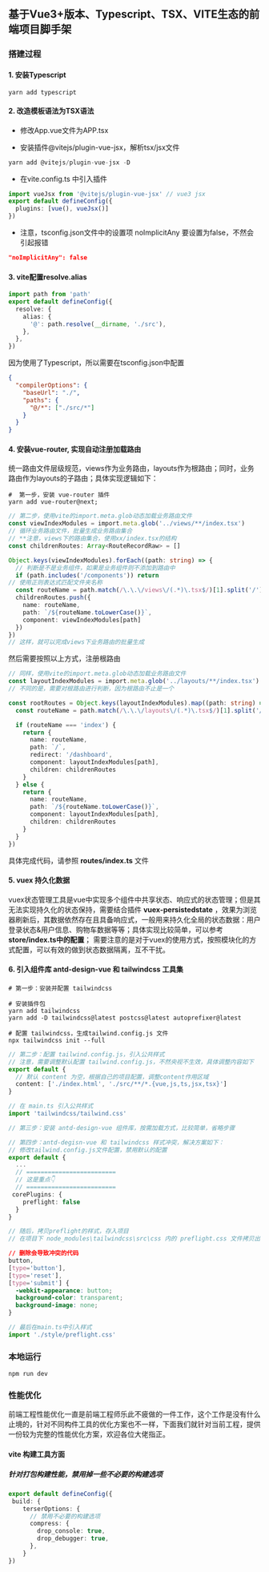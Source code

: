 <!--
 * @Author: changjun anson1992@163.com
 * @Date: 2024-01-05 10:36:01
 * @LastEditors: changjun anson1992@163.com
 * @LastEditTime: 2024-04-01 19:11:49
 * @FilePath: /VUE3-VITE-TS-TEMPLATE/README.md
 * @Description: 工程描述文档
-->
## 基于Vue3+版本、Typescript、TSX、VITE生态的前端项目脚手架

### 搭建过程

#### 1. 安装Typescript

```shell
yarn add typescript
```

#### 2. 改造模板语法为TSX语法
- 修改App.vue文件为APP.tsx

- 安装插件@vitejs/plugin-vue-jsx，解析tsx/jsx文件
```typescript
yarn add @vitejs/plugin-vue-jsx -D
```
- 在vite.config.ts 中引入插件
```typescript
import vueJsx from '@vitejs/plugin-vue-jsx' // vue3 jsx
export default defineConfig({
  plugins: [vue(), vueJsx()]
})
```
- 注意，tsconfig.json文件中的设置项 noImplicitAny 要设置为false，不然会引起报错
```json
"noImplicitAny": false
```
#### 3. vite配置resolve.alias
```typescript
import path from 'path'
export default defineConfig({
  resolve: {
    alias: {
      '@': path.resolve(__dirname, './src'),
    },
  },
})
```
因为使用了Typescript，所以需要在tsconfig.json中配置
```json
{
  "compilerOptions": {
    "baseUrl": "./",
    "paths": {
      "@/*": ["./src/*"]
    }
  }
}
```

#### 4. 安装vue-router, 实现自动注册加载路由
统一路由文件层级规范，views作为业务路由，layouts作为根路由；同时，业务路由作为layouts的子路由；具体实现逻辑如下：
```shell
#  第一步，安装 vue-router 插件
yarn add vue-router@next;
```
```typescript
// 第二步，使用vite的import.meta.glob动态加载业务路由文件
const viewIndexModules = import.meta.glob('../views/**/index.tsx')
// 循环业务路由文件，批量生成业务路由集合
// **注意，views下的路由集合，使用xx/index.tsx的结构
const childrenRoutes: Array<RouteRecordRaw> = []

Object.keys(viewIndexModules).forEach((path: string) => {
  // 判断是不是业务组件，如果是业务组件则不添加到路由中
  if (path.includes('/components')) return
// 使用正则表达式匹配文件夹名称
  const routeName = path.match(/\.\.\/views\/(.*)\.tsx$/)[1].split('/')[0];
  childrenRoutes.push({
    name: routeName,
    path: `/${routeName.toLowerCase()}`,
    component: viewIndexModules[path]
  })
})
// 这样，就可以完成views下业务路由的批量生成
```
然后需要按照以上方式，注册根路由

``` typescript
// 同样，使用vite的import.meta.glob动态加载业务路由文件
const layoutIndexModules = import.meta.glob('../layouts/**/index.tsx')
// 不同的是，需要对根路由进行判断，因为根路由不止是一个

const rootRoutes = Object.keys(layoutIndexModules).map((path: string) => {
  const routeName = path.match(/\.\.\/layouts\/(.*)\.tsx$/)[1].split('/')[0];

  if (routeName === 'index') {
    return {
      name: routeName,
      path: `/`,
      redirect: '/dashboard',
      component: layoutIndexModules[path],
      children: childrenRoutes
    }
  } else {
    return {
      name: routeName,
      path: `/${routeName.toLowerCase()}`,
      component: layoutIndexModules[path],
      children: childrenRoutes
    }
  }
})
```
具体完成代码，请参照 **routes/index.ts** 文件


#### 5. vuex 持久化数据

vuex状态管理工具是vue中实现多个组件中共享状态、响应式的状态管理；但是其无法实现持久化的状态保持，需要结合插件 **vuex-persistedstate** ，效果为浏览器刷新后，其数据依然存在且具备响应式，一般用来持久化全局的状态数据：用户登录状态&用户信息、购物车数据等等；具体实现比较简单，可以参考 **store/index.ts中的配置**；
需要注意的是对于vuex的使用方式，按照模块化的方式配置，可以有效的做到状态数据隔离，互不干扰。

#### 6. 引入组件库 antd-design-vue 和 tailwindcss 工具集

```shell
# 第一步：安装并配置 tailwindcss

# 安装插件包
yarn add tailwindcss
yarn add -D tailwindcss@latest postcss@latest autoprefixer@latest

# 配置 tailwindcss，生成tailwind.config.js 文件
npx tailwindcss init --full
```

``` typescript
// 第二步：配置 tailwind.config.js，引入公共样式
// 注意，需要调整默认配置 tailwind.config.js，不然央视不生效，具体调整内容如下
export default {
  // 默认 content 为空，根据自己的项目配置，调整content作用区域
  content: ['./index.html', './src/**/*.{vue,js,ts,jsx,tsx}']
}

// 在 main.ts 引入公共样式
import 'tailwindcss/tailwind.css'
```

``` typescript
// 第三步：安装 antd-design-vue 组件库，按需加载方式，比较简单，省略步骤
```

``` typescript
// 第四步：antd-degisn-vue 和 tailwindcss 样式冲突，解决方案如下：
// 修改tailwind.config.js文件配置，禁用默认的配置
export default {
  ...
  // =========================
  // 这是重点👇
  // =========================
 corePlugins: {
    preflight: false
  }
}

// 随后，拷贝preflight的样式，存入项目
// 在项目下 node_modules\tailwindcss\src\css 内的 preflight.css 文件拷贝出来，粘贴到你项目的样式文件夹中，如 src\style\preflight.css
```
``` css
// 删除会导致冲突的代码
button,
[type='button'],
[type='reset'],
[type='submit'] {
  -webkit-appearance: button;
  background-color: transparent;
  background-image: none;
}
```
```typescript
// 最后在main.ts中引入样式
import './style/preflight.css'

```

### 本地运行
```shell
npm run dev
```


### 性能优化

前端工程性能优化一直是前端工程师乐此不疲做的一件工作，这个工作是没有什么止境的，针对不同构件工具的优化方案也不一样，下面我们就针对当前工程，提供一份较为完整的性能优化方案，欢迎各位大佬指正。

#### vite 构建工具方面

##### 针对打包构建性能，禁用掉一些不必要的构建选项

```ts
export default defineConfig({
 build: {
    terserOptions: {
      // 禁用不必要的构建选项
      compress: {
        drop_console: true,
        drop_debugger: true,
      },
    }
})
```
